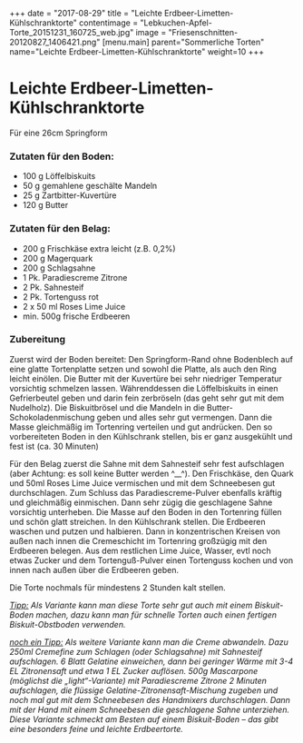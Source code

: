 +++
date = "2017-08-29"
title = "Leichte Erdbeer-Limetten-Kühlschranktorte"
contentimage = "Lebkuchen-Apfel-Torte_20151231_160725_web.jpg"
image = "Friesenschnitten-20120827_1406421.png"
[menu.main]
    parent="Sommerliche Torten"
    name="Leichte Erdbeer-Limetten-Kühlschranktorte"
	weight=10
+++

# Leichte Erdbeer-Limetten-Kühlschranktorte

Für eine 26cm Springform

### Zutaten für den Boden:

- 100 g Löffelbiskuits
- 50 g gemahlene geschälte Mandeln
- 25 g Zartbitter-Kuvertüre
- 120 g Butter

### Zutaten für den Belag:

- 200 g Frischkäse extra leicht (z.B. 0,2%)
- 200 g Magerquark
- 200 g Schlagsahne
- 1 Pk. Paradiescreme Zitrone
- 2 Pk. Sahnesteif
- 2 Pk. Tortenguss rot
- 2 x 50 ml Roses Lime Juice
- min. 500g frische Erdbeeren

### Zubereitung

Zuerst wird der Boden bereitet: Den Springform-Rand ohne Bodenblech auf eine glatte Tortenplatte setzen und sowohl die Platte, als auch den Ring leicht einölen. Die Butter mit  der Kuvertüre bei sehr niedriger Temperatur vorsichtig schmelzen lassen. Währenddessen die Löffelbiskuits in einen Gefrierbeutel geben und darin fein zerbröseln (das geht sehr gut mit dem Nudelholz). Die Biskuitbrösel und die Mandeln in die Butter-Schokoladenmischung geben und alles sehr gut vermengen. Dann die Masse gleichmäßig im Tortenring verteilen und gut andrücken. Den so vorbereiteten Boden in den Kühlschrank stellen, bis er ganz ausgekühlt und fest ist (ca. 30 Minuten)

Für den Belag zuerst die Sahne mit dem Sahnesteif sehr fest aufschlagen (aber Achtung: es soll keine Butter werden ^__^). Den Frischkäse, den Quark und 50ml Roses Lime Juice vermischen und mit dem Schneebesen gut durchschlagen. Zum Schluss das Paradiescreme-Pulver ebenfalls kräftig und gleichmäßig einmischen. Dann  sehr zügig die geschlagene Sahne vorsichtig unterheben. Die Masse auf den Boden in den Tortenring füllen und schön glatt streichen. In den Kühlschrank stellen. Die Erdbeeren waschen und putzen und halbieren. Dann in konzentrischen Kreisen von außen nach innen die Cremeschicht im Tortenring großzügig mit den Erdbeeren belegen. Aus dem restlichen Lime Juice, Wasser, evtl noch etwas Zucker und dem Tortenguß-Pulver einen Tortenguss kochen und von innen nach außen über die Erdbeeren geben.

Die Torte nochmals für mindestens 2 Stunden kalt stellen.

_<span style="text-decoration: underline;">Tipp:</span> Als Variante kann man diese Torte sehr gut auch mit einem Biskuit-Boden machen, dazu kann man für schnelle Torten auch einen fertigen Biskuit-Obstboden verwenden._ 

_<span style="text-decoration: underline;">noch ein Tipp:</span> Als weitere Variante kann man die Creme abwandeln. Dazu 250ml Cremefine zum Schlagen (oder Schlagsahne) mit Sahnesteif aufschlagen. 6 Blatt Gelatine einweichen, dann bei geringer Wärme mit 3-4 EL Zitronensaft und etwa 1 EL Zucker auflösen. 500g Mascarpone (möglichst die &#8222;light&#8220;-Variante) mit Paradiescreme Zitrone 2 Minuten aufschlagen, die flüssige Gelatine-Zitronensaft-Mischung zugeben und noch mal gut mit dem Schneebesen des Handmixers durchschlagen. Dann mit der Hand mit einem Schneebesen die geschlagene Sahne unterziehen. Diese Variante schmeckt am Besten auf einem Biskuit-Boden &#8211; das gibt eine besonders feine und leichte Erdbeertorte._
